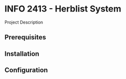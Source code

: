 # INFO 2413 - Herblist System
Project Description

## Prerequisites


## Installation


## Configuration